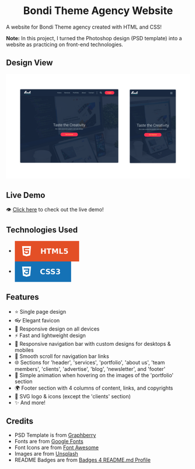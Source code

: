 <h1 align='center'>Bondi Theme Agency Website</h1>

A website for Bondi Theme agency created with HTML and CSS!

**Note:** In this project, I turned the Photoshop design (PSD template) into a website as practicing on front-end technologies.

## Design View
![design-view](./Images/design-view.png)

## Live Demo
👁 [Click here](https://mohammadjarabah.github.io/bondi-theme-agency-website) to check out the live demo!

## Technologies Used
* <img src='./Images/readme-badges/html.svg' alt='HTML' valign='middle'>
* <img src='./Images/readme-badges/css.svg' alt='CSS' valign='middle'>

## Features
* ⭐ Single page design
* 👓 Elegant favicon
* 🤖 Responsive design on all devices
* ⚡ Fast and lightweight design
* 🍫 Responsive navigation bar with custom designs for desktops & mobiles
* 🌱 Smooth scroll for navigation bar links
* 🌐 Sections for 'header', 'services', 'portfolio', 'about us', 'team members', 'clients', 'advertise', 'blog', 'newsletter', and 'footer'
* 🌠 Simple animation when hovering on the images of the 'portfolio' section
* 🌍 Footer section with 4 columns of content, links, and copyrights
* 🎨 SVG logo & icons (except the 'clients' section)
* ✨ And more!

## Credits
* PSD Template is from [Graphberry](https://www.graphberry.com)
* Fonts are from [Google Fonts](https://fonts.google.com)
* Font Icons are from [Font Awesome](https://fontawesome.com)
* Images are from [Unsplash](https://unsplash.com)
* README Badges are from [Badges 4 README.md Profile](https://github.com/alexandresanlim/Badges4-README.md-Profile)

